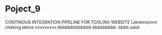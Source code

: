 # Poject_9
CONTINOUS INTEGRATION PIPELINE FOR TOOLING WEBSITE (Jenkins)nnn
cheking jekins vvvvvvvvv
bbbbbbbbbbbbb
bbbbbbbbb.   bbbb
salot
